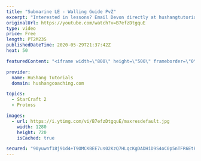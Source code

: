 ```yaml
---
title: "Submarine LE - Walling Guide PvZ"
excerpt: "Interested in lessons? Email Devon directly at hushangtutorials@outlook.com ------------------------------------------------------------------------------------------------------- Want to support HuShang Tutorials directly? Patreon is a website where you can contribute a monthly donation that will help"
originalUrl: https://youtube.com/watch?v=B7efzDtgquE
type: video
price: Free
length: PT2M23S
publishedDateTime: 2020-05-29T21:37:42Z
heat: 50

featuredContent: "<iframe width=\"800\" height=\"500\" frameborder=\"0\" src=\"https://www.youtube.com/embed/B7efzDtgquE\" allow=\"accelerometer; autoplay; encrypted-media; gyroscope; picture-in-picture\" allowfullscreen></iframe>"

provider:
  name: HuShang Tutorials
  domain: hushangcoaching.com

topics:
  - StarCraft 2
  - Protoss

images:
  - url: https://i.ytimg.com/vi/B7efzDtgquE/maxresdefault.jpg
    width: 1280
    height: 720
    isCached: true

secured: "90yuwnf18j91d4+T9OMCKBEE7us02KzQ7HLqcKgDADHiD9S4oC0p5nTFR6EtPrKiJ9XRbRY0RnDuXDWEMfHD2fmwSuDAOsSM5EnjiQ6T83BmbILRtzW+Ktk8rSjr9JkKS4BFC/+BlbnXaT+xx4T6rm00+jyJbAYlKBgNq4Z1qdvd4BPruAYMM7dnUqHQNzJEeQn//3nHTDMqE4d4XI4bB33UjOFS/S4Cyd7kGvbtRTgwYLW0KLJXC+Rspsc372HoG4+4GOnYrswrVNxVfAU2kHfmNRz28P/gIsbhLXu5EG3Jw/ITmxZMUKoMhH5W5oOQspsZ4Cn2Nue8Nlei0bsEfMoTUmNJszvP+hra28+luxMJS5jyKqT+0yFssGc1IiJav/i3KudVyLfwBGjs+rr5CveALn8JDVTGYDebt2Eur+Y=;4itpL8HLctnj9Z4GuwRSXg=="
---
```


